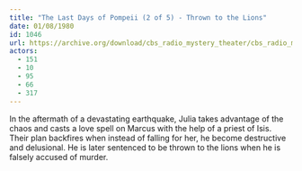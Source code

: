 ```yaml
---
title: "The Last Days of Pompeii (2 of 5) - Thrown to the Lions"
date: 01/08/1980
id: 1046
url: https://archive.org/download/cbs_radio_mystery_theater/cbs_radio_mystery_theater-1001-1050.zip/cbs_radio_mystery_theater-1001-1050%2Fcbsrmt_1046_the_last_days_of_pompeii_2_of_5_thrown_to_the_lions.mp3
actors:
  - 151
  - 10
  - 95
  - 66
  - 317
---
```

In the aftermath of a devastating earthquake, Julia takes advantage of the chaos and casts a love spell on Marcus with the help of a priest of Isis. Their plan backfires when instead of falling for her, he become destructive and delusional. He is later sentenced to be thrown to the lions when he is falsely accused of murder.